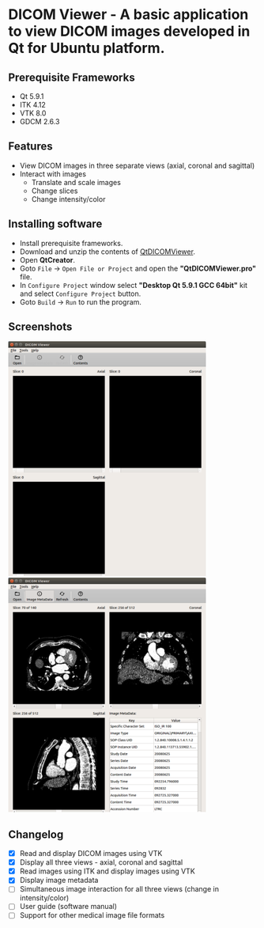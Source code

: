 # DICOM Viewer - A basic application to view DICOM images developed in Qt for Ubuntu platform.
## Prerequisite Frameworks
- Qt 5.9.1
- ITK 4.12
- VTK 8.0
- GDCM 2.6.3
## Features
- View DICOM images in three separate views (axial, coronal and sagittal)
- Interact with images
  - Translate and scale images
  - Change slices
  - Change intensity/color
## Installing software
- Install prerequisite frameworks.
- Download and unzip the contents of [QtDICOMViewer](https://github.com/codeman110/QtDICOMViewer/archive/master.zip).
- Open **QtCreator**.
- Goto ```File``` -> ```Open File or Project``` and open the **"QtDICOMViewer.pro"** file.
- In ```Configure Project``` window select **"Desktop Qt 5.9.1 GCC 64bit"** kit and select ```Configure Project``` button.
- Goto ```Build``` -> ```Run``` to run the program.
## Screenshots
<img src="misc/image1.png" width="400"> <img src="misc/image2.png" width="400">
## Changelog
- [x] Read and display DICOM images using VTK
- [x] Display all three views - axial, coronal and sagittal
- [x] Read images using ITK and display images using VTK
- [x] Display image metadata
- [ ] Simultaneous image interaction for all three views (change in intensity/color)
- [ ] User guide (software manual)
- [ ] Support for other medical image file formats
